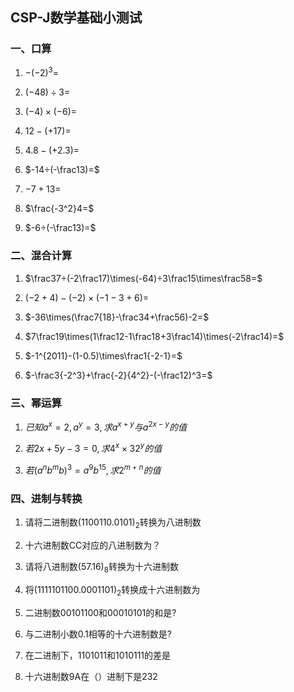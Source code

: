 ## CSP-J数学基础小测试

### 一、口算

1. $-(-2)^3=$

2. $(-48)÷3=$

3. $(-4)\times (-6)=$

4. $12-(+17)=$

5. $4.8-(+2.3)=$

6. $-14÷(-\frac13)=$

7. $-7+13=$

8. $\frac{-3^2}4=$

9. $-6÷(-\frac13)=$



### 二、混合计算

1. $\frac37÷(-2\frac17)\times(-64)÷3\frac15\times\frac58=$

2. $(-2+4)-(-2)\times(-1-3+6)=$

3. $-36\times(\frac7{18}-\frac34+\frac56)-2=$

4. $7\frac19\times(1\frac12-1\frac18+3\frac14)\times(-2\frac14)=$

5. $-1^{2011}-(1-0.5)\times\frac1{-2-1}=$

6. $-\frac3{-2^3}+\frac{-2}{4^2}-(-\frac12)^3=$



### 三、幂运算

1. $已知a^x=2,a^y=3,求a^{x+y}与a^{2x-y}的值$









2. $若2x+5y-3=0,求4^x\times32^y的值$









3. $若(a^nb^mb)^3=a^9b^{15},求2^{m+n}的值$









### 四、进制与转换

1. 请将二进制数$(1100110.0101)_2$转换为八进制数









2. 十六进制数CC对应的八进制数为？









3. 请将八进制数$(57.16)_8$​转换为十六进制数











4. 将$(1111101100.0001101)_2$转换成十六进制数为











5. 二进制数00101100和00010101的和是?











6. 与二进制小数0.1相等的十六进制数是?











7. 在二进制下，1101011和1010111的差是











8. 十六进制数9A在（）进制下是232





